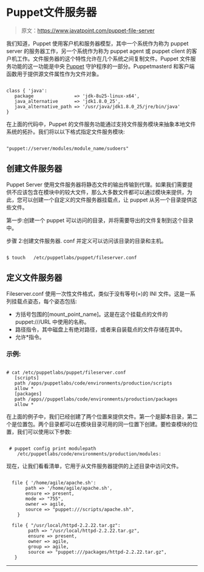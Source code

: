 # Puppet文件服务器

> 原文：<https://www.javatpoint.com/puppet-file-server>

我们知道，Puppet 使用客户机和服务器模型，其中一个系统作为称为 puppet server 的服务器工作，另一个系统作为称为 puppet agent 或 puppet client 的客户机工作。文件服务器的这个特性允许在几个系统之间复制文件。Puppet 文件服务功能的这一功能是中央 [Puppet](https://www.javatpoint.com/puppet) 守护程序的一部分。Puppetmasterd 和客户端函数用于提供源文件属性作为文件对象。

```

class { 'java':  
   package               => 'jdk-8u25-linux-x64',  
   java_alternative      => 'jdk1.8.0_25',  
   java_alternative_path => '/usr/java/jdk1.8.0_25/jre/bin/java'  
}

```

在上面的代码中，Puppet 的文件服务功能通过支持文件服务模块来抽象本地文件系统的拓扑。我们将以以下格式指定文件服务模块:

```

"puppet://server/modules/module_name/sudoers"

```

## 创建文件服务器

Puppet Server 使用文件服务器将静态文件的输出传输到代理。如果我们需要提供不应该包含在模块中的较大文件，那么大多数文件都可以通过模块来提供，为此，您可以创建一个自定义的文件服务器挂载点，让 puppet 从另一个目录提供这些文件。

第一步:创建一个 puppet 可以访问的目录，并将需要导出的文件复制到这个目录中。

步骤 2:创建文件服务器. conf 并定义可以访问该目录的目录和主机。

```

$ touch   /etc/puppetlabs/puppet/fileserver.conf

```

## 定义文件服务器

Fileserver.conf 使用一次性文件格式，类似于没有等号(=)的 INI 文件。这是一系列挂载点姿态，每个姿态包括:

*   方括号包围的[mount_point_name]。这是在这个挂载点的文件的 puppet:///URL 中使用的名称。
*   路径指令，其中磁盘上有绝对路径，或者来自装载点的文件存储在其中。
*   允许*指令。

### 示例:

```

# cat /etc/puppetlabs/puppet/fileserver.conf
   [scripts]
   path /apps/puppetlabs/code/environments/production/scripts
   allow *
   [packages]
   path /apps//puppetlabs/code/environments/production/packages
   allow *

```

在上面的例子中，我们已经创建了两个位置来提供文件。第一个是脚本目录，第二个是位置包。两个目录都可以在模块目录可用的同一位置下创建。要检查模块的位置，我们可以使用以下参数:

```

 # puppet config print modulepath
    /etc/puppetlabs/code/environments/production/modules:

```

现在，让我们看看清单，它用于从文件服务器提供的上述目录中访问文件。

```

  file { '/home/agile/apache.sh':
       path => '/home/agile/apache.sh',
       ensure => present,
       mode => "755",
       owner => agile,
       source => "puppet:///scripts/apache.sh",
    }

  file { "/usr/local/httpd-2.2.22.tar.gz":
        path => "/usr/local/httpd-2.2.22.tar.gz",
        ensure => present,
        owner => agile,
        group => agile,
        source => "puppet:///packages/httpd-2.2.22.tar.gz",
   }

```

* * *